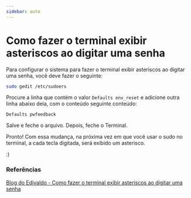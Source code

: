 ```yaml
---
sidebar: auto
---
```

# Como fazer o terminal exibir asteriscos ao digitar uma senha

Para configurar o sistema para fazer o terminal exibir asteriscos ao digitar uma senha, você deve fazer o seguinte:

```bash
sudo gedit /etc/sudoers
```

Procure a linha que contém o valor `Defaults env_reset` e adicione outra linha abaixo dela, com o conteúdo seguinte conteúdo:

```text
Defaults pwfeedback
```

Salve e feche o arquivo. Depois, feche o Terminal.

Pronto! Com essa mudança, na próxima vez em que você usar o sudo no terminal, a cada tecla digitada, será exibido um asterisco.

:)

### Referências

[Blog do Edivaldo - Como fazer o terminal exibir asteriscos ao digitar uma senha](https://www.edivaldobrito.com.br/exibir-asteriscos-ao-digitar-uma-senha/)